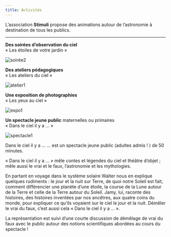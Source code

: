 ```yaml
---
title: Activités
---
```

L’association **Stimuli** propose des animations autour de l’astronomie à destination de tous les publics.

---


**Des soirées d’observation du ciel**   
 « Les étoiles de votre jardin »


![soirée2](http://stimuliastro.org/wp-content/uploads/2020/12/soiree1-768x576.jpg)


**Des ateliers pédagogiques**   
 « Les ateliers du ciel » 


![atelier1](http://stimuliastro.org/wp-content/uploads/2020/12/MG_0330-768x512.jpg)


**Une exposition de photographies**    
 « Les yeux au ciel »


![expo1](http://stimuliastro.org/wp-content/uploads/2020/12/m45_rogne-768x576.jpg)


**Un spectacle jeune public** maternelles ou primaires   
 « Dans le ciel il y a … »  


![spectacle1](http://stimuliastro.org/wp-content/uploads/2020/12/planche8-768x543.jpg)

Dans le ciel il y a …
… est un spectacle jeune public (adultes admis ! ) de 50 minutes.

« Dans le ciel il y a … » mêle contes et légendes du ciel et théâtre d’objet ; mêle aussi le vrai et le faux, l’astronomie et les mythologies.

En partant en voyage dans le système solaire Walter nous en explique quelques rudiments : le jour et la nuit sur Terre, de quoi notre Soleil est fait, comment différencier une planète d’une étoile, la course de la Lune autour de la Terre et celle de la Terre autour du Soleil. Jamy, lui, raconte des histoires, des histoires inventées par nos ancêtres, aux quatre coins du monde, pour expliquer ce qu’ils voyaient sur le ciel le jour et la nuit.
Démêler le vrai du faux, c’est aussi cela « Dans le ciel il y a … ».

La représentation est suivi d’une courte discussion de démêlage de vrai du faux avec le public autour des notions scientifiques abordées au cours du spectacle !